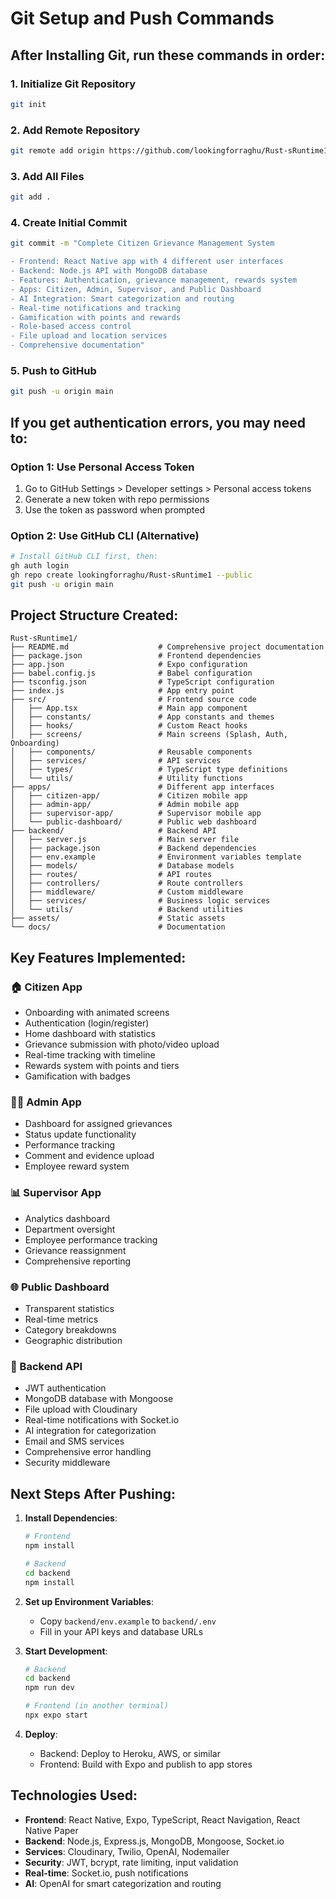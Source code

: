 # Git Setup and Push Commands

## After Installing Git, run these commands in order:

### 1. Initialize Git Repository
```bash
git init
```

### 2. Add Remote Repository
```bash
git remote add origin https://github.com/lookingforraghu/Rust-sRuntime1.git
```

### 3. Add All Files
```bash
git add .
```

### 4. Create Initial Commit
```bash
git commit -m "Complete Citizen Grievance Management System

- Frontend: React Native app with 4 different user interfaces
- Backend: Node.js API with MongoDB database
- Features: Authentication, grievance management, rewards system
- Apps: Citizen, Admin, Supervisor, and Public Dashboard
- AI Integration: Smart categorization and routing
- Real-time notifications and tracking
- Gamification with points and rewards
- Role-based access control
- File upload and location services
- Comprehensive documentation"
```

### 5. Push to GitHub
```bash
git push -u origin main
```

## If you get authentication errors, you may need to:

### Option 1: Use Personal Access Token
1. Go to GitHub Settings > Developer settings > Personal access tokens
2. Generate a new token with repo permissions
3. Use the token as password when prompted

### Option 2: Use GitHub CLI (Alternative)
```bash
# Install GitHub CLI first, then:
gh auth login
gh repo create lookingforraghu/Rust-sRuntime1 --public
git push -u origin main
```

## Project Structure Created:

```
Rust-sRuntime1/
├── README.md                    # Comprehensive project documentation
├── package.json                 # Frontend dependencies
├── app.json                     # Expo configuration
├── babel.config.js              # Babel configuration
├── tsconfig.json                # TypeScript configuration
├── index.js                     # App entry point
├── src/                         # Frontend source code
│   ├── App.tsx                  # Main app component
│   ├── constants/               # App constants and themes
│   ├── hooks/                   # Custom React hooks
│   ├── screens/                 # Main screens (Splash, Auth, Onboarding)
│   ├── components/              # Reusable components
│   ├── services/                # API services
│   ├── types/                   # TypeScript type definitions
│   └── utils/                   # Utility functions
├── apps/                        # Different app interfaces
│   ├── citizen-app/             # Citizen mobile app
│   ├── admin-app/               # Admin mobile app
│   ├── supervisor-app/          # Supervisor mobile app
│   └── public-dashboard/        # Public web dashboard
├── backend/                     # Backend API
│   ├── server.js                # Main server file
│   ├── package.json             # Backend dependencies
│   ├── env.example              # Environment variables template
│   ├── models/                  # Database models
│   ├── routes/                  # API routes
│   ├── controllers/             # Route controllers
│   ├── middleware/              # Custom middleware
│   ├── services/                # Business logic services
│   └── utils/                   # Backend utilities
├── assets/                      # Static assets
└── docs/                        # Documentation
```

## Key Features Implemented:

### 🏠 Citizen App
- Onboarding with animated screens
- Authentication (login/register)
- Home dashboard with statistics
- Grievance submission with photo/video upload
- Real-time tracking with timeline
- Rewards system with points and tiers
- Gamification with badges

### 👨‍💼 Admin App
- Dashboard for assigned grievances
- Status update functionality
- Performance tracking
- Comment and evidence upload
- Employee reward system

### 📊 Supervisor App
- Analytics dashboard
- Department oversight
- Employee performance tracking
- Grievance reassignment
- Comprehensive reporting

### 🌐 Public Dashboard
- Transparent statistics
- Real-time metrics
- Category breakdowns
- Geographic distribution

### 🔧 Backend API
- JWT authentication
- MongoDB database with Mongoose
- File upload with Cloudinary
- Real-time notifications with Socket.io
- AI integration for categorization
- Email and SMS services
- Comprehensive error handling
- Security middleware

## Next Steps After Pushing:

1. **Install Dependencies**:
   ```bash
   # Frontend
   npm install
   
   # Backend
   cd backend
   npm install
   ```

2. **Set up Environment Variables**:
   - Copy `backend/env.example` to `backend/.env`
   - Fill in your API keys and database URLs

3. **Start Development**:
   ```bash
   # Backend
   cd backend
   npm run dev
   
   # Frontend (in another terminal)
   npx expo start
   ```

4. **Deploy**:
   - Backend: Deploy to Heroku, AWS, or similar
   - Frontend: Build with Expo and publish to app stores

## Technologies Used:

- **Frontend**: React Native, Expo, TypeScript, React Navigation, React Native Paper
- **Backend**: Node.js, Express.js, MongoDB, Mongoose, Socket.io
- **Services**: Cloudinary, Twilio, OpenAI, Nodemailer
- **Security**: JWT, bcrypt, rate limiting, input validation
- **Real-time**: Socket.io, push notifications
- **AI**: OpenAI for smart categorization and routing
